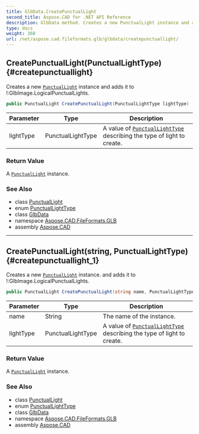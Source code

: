 ```yaml
---
title: GlbData.CreatePunctualLight
second_title: Aspose.CAD for .NET API Reference
description: GlbData method. Creates a new PunctualLight instance and adds it to GlbImage.LogicalPunctualLights
type: docs
weight: 360
url: /net/aspose.cad.fileformats.glb/glbdata/createpunctuallight/
---
```

## CreatePunctualLight(PunctualLightType) {#createpunctuallight}

Creates a new [`PunctualLight`](../../punctuallight/) instance and adds it to !:GlbImage.LogicalPunctualLights.

```csharp
public PunctualLight CreatePunctualLight(PunctualLightType lightType)
```

| Parameter | Type | Description |
| --- | --- | --- |
| lightType | PunctualLightType | A value of [`PunctualLightType`](../../punctuallighttype/) describing the type of light to create. |

### Return Value

A [`PunctualLight`](../../punctuallight/) instance.

### See Also

* class [PunctualLight](../../punctuallight/)
* enum [PunctualLightType](../../punctuallighttype/)
* class [GlbData](../)
* namespace [Aspose.CAD.FileFormats.GLB](../../../aspose.cad.fileformats.glb/)
* assembly [Aspose.CAD](../../../)

---

## CreatePunctualLight(string, PunctualLightType) {#createpunctuallight_1}

Creates a new [`PunctualLight`](../../punctuallight/) instance. and adds it to !:GlbImage.LogicalPunctualLights.

```csharp
public PunctualLight CreatePunctualLight(string name, PunctualLightType lightType)
```

| Parameter | Type | Description |
| --- | --- | --- |
| name | String | The name of the instance. |
| lightType | PunctualLightType | A value of [`PunctualLightType`](../../punctuallighttype/) describing the type of light to create. |

### Return Value

A [`PunctualLight`](../../punctuallight/) instance.

### See Also

* class [PunctualLight](../../punctuallight/)
* enum [PunctualLightType](../../punctuallighttype/)
* class [GlbData](../)
* namespace [Aspose.CAD.FileFormats.GLB](../../../aspose.cad.fileformats.glb/)
* assembly [Aspose.CAD](../../../)


